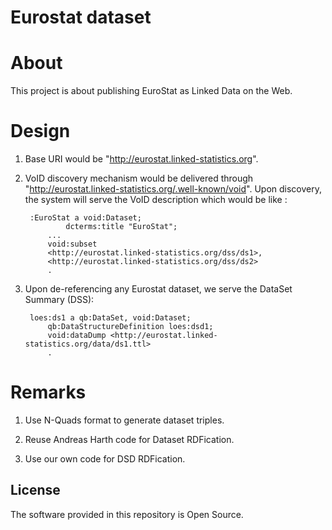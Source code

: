 # Eurostat dataset

About 
=====
This project is about publishing EuroStat as Linked Data on the Web. 


Design
======

1) Base URI would be "http://eurostat.linked-statistics.org".

2) VoID discovery mechanism would be delivered through "http://eurostat.linked-statistics.org/.well-known/void". Upon discovery, the system will serve the VoID description which would be like :

		:EuroStat a void:Dataset;
    			dcterms:title "EuroStat";
			...
			void:subset
			<http://eurostat.linked-statistics.org/dss/ds1>,
			<http://eurostat.linked-statistics.org/dss/ds2>
			.

3) Upon de-referencing any Eurostat dataset, we serve the DataSet Summary (DSS):
		
		loes:ds1 a qb:DataSet, void:Dataset;
			qb:DataStructureDefinition loes:dsd1;
			void:dataDump <http://eurostat.linked-statistics.org/data/ds1.ttl>
			.
Remarks
=======
1) Use N-Quads format to generate dataset triples.

2) Reuse Andreas Harth code for Dataset RDFication.

3) Use our own code for DSD RDFication.

## License

The software provided in this repository is Open Source.